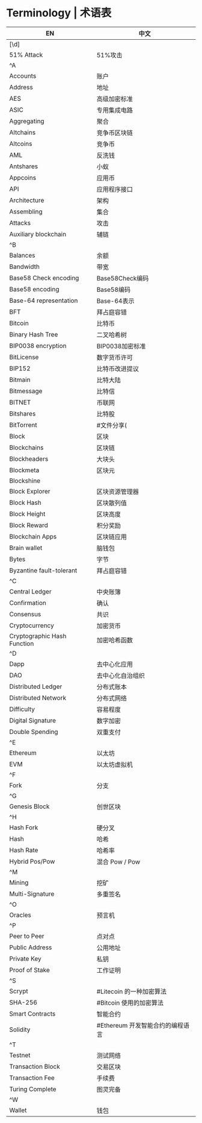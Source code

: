 # Terminology | 术语表


| EN                          | 中文                             |
|-----------------------------|----------------------------------|
| [\d]                        |                                  |
| 51% Attack                  | 51%攻击                          |
| ^A                          |                                  |
| Accounts                    | 账户                             |
| Address                     | 地址                             |
| AES                         | 高级加密标准                     |
| ASIC                        | 专用集成电路                     |
| Aggregating                 | 聚合                             |
| Altchains                   | 竞争币区块链                     |
| Altcoins                    | 竞争币                           |
| AML                         | 反洗钱                           |
| Antshares                   | 小蚁                             |
| Appcoins                    | 应用币                           |
| API                         | 应用程序接口                     |
| Architecture                | 架构                             |
| Assembling                  | 集合                             |
| Attacks                     | 攻击                             |
| Auxiliary blockchain        | 辅链                             |
| ^B                          |                                  |
| Balances                    | 余额                             |
| Bandwidth                   | 带宽                             |
| Base58 Check encoding       | Base58Check编码                  |
| Base58 encoding             | Base58编码                       |
| Base-64 representation      | Base-64表示                      |
| BFT                         | 拜占庭容错                       |
| Bitcoin                     | 比特币                           |
| Binary Hash Tree            | 二叉哈希树                       |
| BIP0038 encryption          | BIP0038加密标准                  |
| BitLicense                  | 数字货币许可                     |
| BIP152                      | 比特币改进提议                   |
| Bitmain                     | 比特大陆                         |
| Bitmessage                  | 比特信                           |
| BITNET                      | 币联网                           |
| Bitshares                   | 比特股                           |
| BitTorrent                  | #文件分享(                       |
| Block                       | 区块                             |
| Blockchains                 | 区块链                           |
| Blockheaders                | 大块头                           |
| Blockmeta                   | 区块元                           |
| Blockshine                  |                                  |
| Block Explorer              | 区块资源管理器                   |
| Block Hash                  | 区块散列值                       |
| Block Height                | 区块高度                         |
| Block Reward                | 积分奖励                         |
| Blockchain Apps             | 区块链应用                       |
| Brain wallet                | 脑钱包                           |
| Bytes                       | 字节                             |
| Byzantine fault-tolerant    | 拜占庭容错                       |
| ^C                          |                                  |
| Central Ledger              | 中央账簿                         |
| Confirmation                | 确认                             |
| Consensus                   | 共识                             |
| Cryptocurrency              | 加密货币                         |
| Cryptographic Hash Function | 加密哈希函数                     |
| ^D                          |                                  |
| Dapp                        | 去中心化应用                     |
| DAO                         | 去中心化自治组织                 |
| Distributed Ledger          | 分布式账本                       |
| Distributed Network         | 分布式网络                       |
| Difficulty                  | 容易程度                         |
| Digital Signature           | 数字加密                         |
| Double Spending             | 双重支付                         |
| ^E                          |                                  |
| Ethereum                    | 以太坊                           |
| EVM                         | 以太坊虚拟机                     |
| ^F                          |                                  |
| Fork                        | 分支                             |
| ^G                          |                                  |
| Genesis Block               | 创世区块                         |
| ^H                          |                                  |
| Hash Fork                   | 硬分叉                           |
| Hash                        | 哈希                             |
| Hash Rate                   | 哈希率                           |
| Hybrid Pos/Pow              | 混合 Pow / Pow                   |
| ^M                          |                                  |
| Mining                      | 挖矿                             |
| Multi-Signature             | 多重签名                         |
| ^O                          |                                  |
| Oracles                     | 预言机                           |
| ^P                          |                                  |
| Peer to Peer                | 点对点                           |
| Public Address              | 公用地址                         |
| Private Key                 | 私钥                             |
| Proof of Stake              | 工作证明                         |
| ^S                          |                                  |
| Scrypt                      | #Litecoin 的一种加密算法         |
| SHA-256                     | #Bitcoin 使用的加密算法          |
| Smart Contracts             | 智能合约                         |
| Solidity                    | #Ethereum 开发智能合约的编程语言 |
| ^T                          |                                  |
| Testnet                     | 测试网络                         |
| Transaction Block           | 交易区块                         |
| Transaction Fee             | 手续费                           |
| Turing Complete             | 图灵完备                         |
| ^W                          |                                  |
| Wallet                      | 钱包                             |

